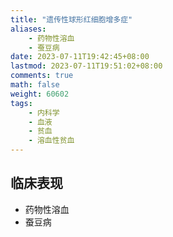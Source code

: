 ```yaml
---
title: "遗传性球形红细胞增多症"
aliases:
    - 药物性溶血
    - 蚕豆病
date: 2023-07-11T19:42:45+08:00
lastmod: 2023-07-11T19:51:02+08:00
comments: true
math: false
weight: 60602
tags:
    - 内科学
    - 血液
    - 贫血
    - 溶血性贫血
---
```


## 临床表现

- 药物性溶血
- 蚕豆病
